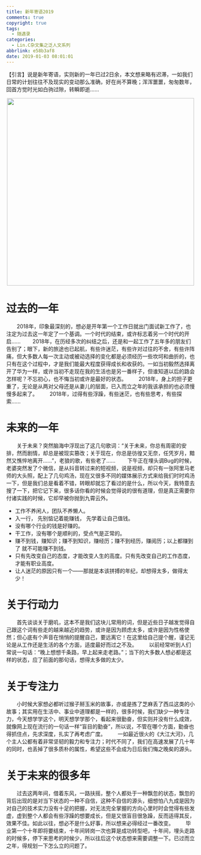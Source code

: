 ```yaml
---
title: 新年寄语2019
comments: true
copyright: true
tags:
  - 随遇录
categories:
  - Lin.C杂文集之泛人文系列
abbrlink: e58b3af8
date: 2019-01-03 08:01:01
---
```


【引言】说是新年寄语，实则新的一年已过2日余，本文想来略有迟滞，一如我们日常的计划往往不及现实的变动那么准确，好在尚不算晚；浑浑噩噩，匆匆数年，回首方觉时光如白驹过隙，转瞬即逝......
<div align=center><img src="/img/public/000030.jpg" width="500"/></div>
<!-- more -->

# 过去的一年
&emsp;&emsp;2018年，印象最深刻的，想必是开年第一个工作日就出门面试新工作了，也注定为过去这一年定了一个基调。一个时代的结束，或许标志着另一个时代的开启......
&emsp;&emsp;2018年，在历经多次的纠结之后，还是和一起工作了五年多的朋友们告别了；眼下，新的旅途也已起航，有些许迷茫，有些许对过往的不舍，有些许阵痛，但大多数人每一次主动或被动选择的变化都是必须经历一些坎坷和曲折的，也只有在这个过程中，才是我们能最大程度获得成长和收获的。一如当初毅然选择离开了华为一样，或许当初不走现在我的生活也是另一番样子，但谁知道以后的路会怎样呢？不忘初心，也不悔当初或许是最好的状态。
&emsp;&emsp;2018年，身上的担子更重了，无论是从两对父母还是从妻儿的层面，已入而立之年的我该承担的也必须慢慢多起来了。
&emsp;&emsp;2018年，过得有些浮躁，有些迷茫，也有些思考，有些探索......

# 未来的一年
&emsp;&emsp;关于未来？突然脑海中浮现出了这几句歌词：“关于未来，你总有周密的安排，然而剧情，却总是被现实篡改；关于现在，你总是彷徨又无奈，任凭岁月，黯然又憔悴地离开......”，老狼的歌，有些老了......
&emsp;&emsp;下午正在埋头调Bug的时候，老婆突然发了个微信，是从抖音转过来的短视频，说是视频，却只有一张阿里马老师的大头照，配上了几句鸡汤，现在又很多不同的媒体展示方式来给我们时时鸡汤一下，但是我们总是看着不错，转眼却就忘了看过的是什么，所以今天，我特意去搜了一下，把它记下来，很多话你看的时候会觉得说的很有道理，但是真正需要你付诸实践的时候，它却早被你抛到九霄云外。
- 工作不养闲人，团队不养懒人。
- 入一行， 先别惦记着能赚钱， 先学着让自己值钱。
- 没有哪个行业的钱是好赚的。
- 干工作，没有哪个是顺利的，受点气是正常的。
- 赚不到钱，赚知识；赚不到知识，赚经历；赚不到经历，赚阅历；以上都赚到了 就不可能赚不到钱。
- 只有先改变自己的态度，才能改变人生的高度。只有先改变自己的工作态度，才能有职业高度。
- 让人迷茫的原因只有一个——那就是本该拼搏的年纪，却想得太多，做得太少！

# 关于行动力
&emsp;&emsp;首先谈谈关于磨叽，这本不是我们这块儿常用的词，但是近些日子越发觉得自己跟这个词有些走的越来越近的趋势，或许是因为顾虑太多，或许是因为性格使然；但心底有个声音在悄悄的提醒自己，要远离它！在这里给自己提个醒，谨记无论是从工作还是生活的各个方面，适度最好而过之不及。
&emsp;&emsp;以前经常听到人们常说一句话：“晚上想想千条路，早上起来走老路。”；当下的大多数人想必都是这样的状态，应了前面的那句话，想得太多做的太少。

# 关于专注力
&emsp;&emsp;小时候大家想必都听过猴子掰玉米的故事，亦或是拣了芝麻丢了西瓜这类的小故事；其实用在生活中、事业中道理都是一样的，很多时候，我们缺少一种专注力，今天想学学这个，明天想学学那个，看起来很勤奋，但实则并没有什么成效，就像网上现在流行的一句话一样“盲目的勤奋”，所以说，不管在哪个方面，勤奋也得抓住点，先求深度，扎实了再考虑广度。
&emsp;&emsp;一如最近很火的《大江大河》，几个主人公都有着非常坚韧的毅力和专注力；时代不同了，我们在高速发展了几十年的同时，也丢掉了很多质朴的属性，希望这些不会成为日后我们悔之晚矣的源头。

# 关于未来的很多年
&emsp;&emsp;过去这两年间，借着东风，一路扶摇，整个人都处于一种飘忽的状态，飘忽的背后出现的是对当下状态的一种不自信，这种不自信的源头，细想怕八九成是因为对自己的技术实力没有十足的把握，对无法完全掌握的方向心里时时会觉得有些发虚，虚到整个人都会有些浮躁的想要成长，但是又很盲目很急躁，反而适得其反，效果不佳。如此以往，想必不是什么好事，所以想来必得经过一番改变。
&emsp;&emsp;毕业第一个十年即将要结束，十年间转岗一次也算是成功转型吧，十年间，埋头走路的时候多，停下来思考的时候少，所以往后这个状态想来需要调整一下。已过而立之年，得规划一下怎么立的问题了。